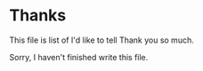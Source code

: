 # Thanks

This file is list of I'd like to tell Thank you so much.


Sorry, I haven't finished write this file.